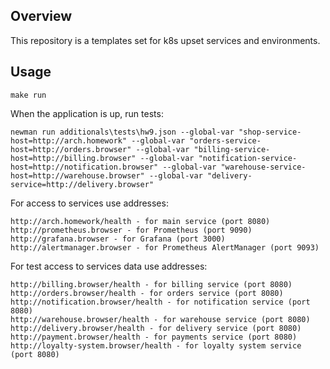 ## Overview

This repository is a templates set for k8s upset services and environments.

## Usage

```shell
make run
```

When the application is up, run tests:

```shell
newman run additionals\tests\hw9.json --global-var "shop-service-host=http://arch.homework" --global-var "orders-service-host=http://orders.browser" --global-var "billing-service-host=http://billing.browser" --global-var "notification-service-host=http://notification.browser" --global-var "warehouse-service-host=http://warehouse.browser" --global-var "delivery-service=http://delivery.browser"
```

For access to services use addresses:

```shell
http://arch.homework/health - for main service (port 8080)
http://prometheus.browser - for Prometheus (port 9090)
http://grafana.browser - for Grafana (port 3000)
http://alertmanager.browser - for Prometheus AlertManager (port 9093)
```

For test access to services data use addresses:

```shell
http://billing.browser/health - for billing service (port 8080)
http://orders.browser/health - for orders service (port 8080)
http://notification.browser/health - for notification service (port 8080)
http://warehouse.browser/health - for warehouse service (port 8080)
http://delivery.browser/health - for delivery service (port 8080)
http://payment.browser/health - for payments service (port 8080)
http://loyalty-system.browser/health - for loyalty system service (port 8080)
```